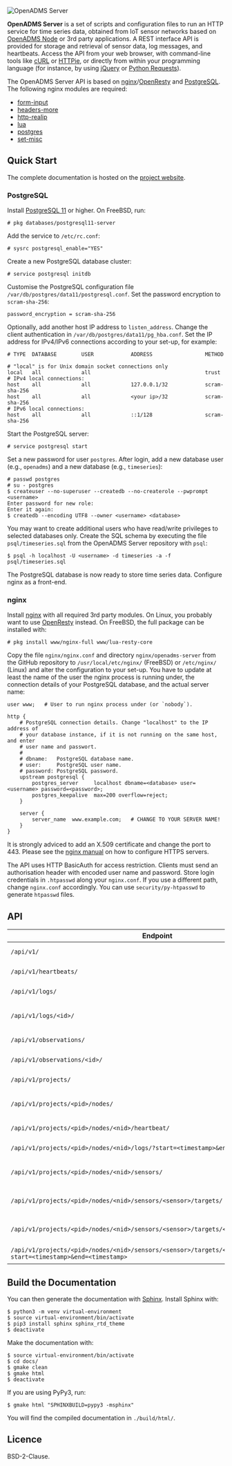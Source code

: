 ![OpenADMS Server](https://www.dabamos.de/github/openadms-server.png)

**OpenADMS Server** is a set of scripts and configuration files to run an HTTP
service for time series data, obtained from IoT sensor networks based on
[OpenADMS Node](https://github.com/dabamos/openadms-node/) or 3rd party
applications. A REST interface API is provided for storage and retrieval of
sensor data, log messages, and heartbeats. Access the API from your web browser,
with command-line tools like [cURL](https://curl.haxx.se/) or
[HTTPie](https://httpie.org/), or directly from within your programming language
(for instance, by using [jQuery](https://jquery.com/) or
[Python Requests](http://docs.python-requests.org/en/master/)).

The OpenADMS Server API is based on
[nginx](https://nginx.org/)/[OpenResty](https://openresty.org/) and
[PostgreSQL](https://www.postgresql.org/). The following nginx modules are
required:

* [form-input](https://github.com/calio/form-input-nginx-module)
* [headers-more](https://github.com/openresty/headers-more-nginx-module)
* [http-realip](http://nginx.org/en/docs/http/ngx_http_realip_module.html)
* [lua](https://github.com/openresty/lua-nginx-module)
* [postgres](https://github.com/FRiCKLE/ngx_postgres)
* [set-misc](https://github.com/openresty/set-misc-nginx-module)

## Quick Start
The complete documentation is hosted on the
[project website](https://www.dabamos.de/manual/openadms-server/).

### PostgreSQL
Install [PostgreSQL 11](https://www.postgresql.org/) or higher. On FreeBSD, run:

```
# pkg databases/postgresql11-server
```

Add the service to `/etc/rc.conf`:

```
# sysrc postgresql_enable="YES"
```

Create a new PostgreSQL database cluster:

```
# service postgresql initdb
```

Customise the PostgreSQL configuration file
`/var/db/postgres/data11/postgresql.conf`. Set the password encryption to
`scram-sha-256`:

```
password_encryption = scram-sha-256
```

Optionally, add another host IP address to `listen_address`. Change the client
authentication in `/var/db/postgres/data11/pg_hba.conf`. Set the IP address for
IPv4/IPv6 connections according to your set-up, for example:

```
# TYPE  DATABASE        USER            ADDRESS                 METHOD

# "local" is for Unix domain socket connections only
local   all             all                                     trust
# IPv4 local connections:
host    all             all             127.0.0.1/32            scram-sha-256
host    all             all             <your ip>/32            scram-sha-256
# IPv6 local connections:
host    all             all             ::1/128                 scram-sha-256
```

Start the PostgreSQL server:

```
# service postgresql start
```

Set a new password for user `postgres`. After login, add a new database user
(e.g., `openadms`) and a new database (e.g., `timeseries`):

```
# passwd postgres
# su - postgres
$ createuser --no-superuser --createdb --no-createrole --pwprompt <username>
Enter password for new role:
Enter it again:
$ createdb --encoding UTF8 --owner <username> <database>
```

You may want to create additional users who have read/write privileges to
selected databases only. Create the SQL schema by executing the file
`psql/timeseries.sql` from the OpenADMS Server repository with `psql`:

```
$ psql -h localhost -U <username> -d timeseries -a -f psql/timeseries.sql
```

The PostgreSQL database is now ready to store time series data. Configure nginx
as a front-end.

### nginx
Install [nginx](https://nginx.org/) with all required 3rd party modules. On
Linux, you probably want to use [OpenResty](https://openresty.org/) instead. On
FreeBSD, the full package can be installed with:

```
# pkg install www/nginx-full www/lua-resty-core
```

Copy the file `nginx/nginx.conf` and directory `nginx/openadms-server` from the
GitHub repository to `/usr/local/etc/nginx/` (FreeBSD) or `/etc/nginx/` (Linux)
and alter the configuration to your set-up. You have to update at least the name
of the user the nginx process is running under, the connection details of your
PostgreSQL database, and the actual server name:

```
user www;   # User to run nginx process under (or `nobody`).

http {
    # PostgreSQL connection details. Change "localhost" to the IP address of
    # your database instance, if it is not running on the same host, and enter
    # user name and passwort.
    #
    # dbname:   PostgreSQL database name.
    # user:     PostgreSQL user name.
    # password: PostgreSQL password.
    upstream postgresql {
        postgres_server     localhost dbname=<database> user=<username> password=<password>;
        postgres_keepalive  max=200 overflow=reject;
    }

    server {
        server_name  www.example.com;   # CHANGE TO YOUR SERVER NAME!
    }
}
```

It is strongly adviced to add an X.509 certificate and change the port to 443.
Please see the
[nginx manual](http://nginx.org/en/docs/http/configuring_https_servers.html)
on how to configure HTTPS servers.

The API uses HTTP BasicAuth for access restriction. Clients must send an
authorisation header with encoded user name and password. Store login
credentials in `.htpasswd` along your `nginx.conf`. If you use a different path,
change `nginx.conf` accordingly. You can use `security/py-htpasswd` to generate
`htpasswd` files.

## API
| Endpoint                                                                                                               | Method | Description                 |
|------------------------------------------------------------------------------------------------------------------------|--------|-----------------------------|
| `/api/v1/`                                                                                                             | `GET`  | Returns system info.        |
| `/api/v1/heartbeats/`                                                                                                  | `POST` | Stores heartbeat.           |
| `/api/v1/logs/`                                                                                                        | `POST` | Stores log message.         |
| `/api/v1/logs/<id>/`                                                                                                   | `GET`  | Returns single log message. |
| `/api/v1/observations/`                                                                                                | `POST` | Stores observation.         |
| `/api/v1/observations/<id>/`                                                                                           | `GET`  | Returns observation.        |
| `/api/v1/projects/`                                                                                                    | `GET`  | Returns project ids.        |
| `/api/v1/projects/<pid>/nodes/`                                                                                        | `GET`  | Returns sensor node ids.    |
| `/api/v1/projects/<pid>/nodes/<nid>/heartbeat/`                                                                        | `GET`  | Returns last heartbeat.     |
| `/api/v1/projects/<pid>/nodes/<nid>/logs/?start=<timestamp>&end=<timestamp>`                                           | `GET`  | Returns log messages.       |
| `/api/v1/projects/<pid>/nodes/<nid>/sensors/`                                                                          | `GET`  | Returns sensor names.       |
| `/api/v1/projects/<pid>/nodes/<nid>/sensors/<sensor>/targets/`                                                         | `GET`  | Returns target names.       |
| `/api/v1/projects/<pid>/nodes/<nid>/sensors/<sensor>/targets/<target>/ids/`                                            | `GET`  | Returns observation ids.    |
| `/api/v1/projects/<pid>/nodes/<nid>/sensors/<sensor>/targets/<target>/observations/?start=<timestamp>&end=<timestamp>` | `GET`  | Returns observations.       |

## Build the Documentation
You can then generate the documentation with
[Sphinx](http://www.sphinx-doc.org/). Install Sphinx with:

```
$ python3 -m venv virtual-environment
$ source virtual-environment/bin/activate
$ pip3 install sphinx sphinx_rtd_theme
$ deactivate
```

Make the documentation with:

```
$ source virtual-environment/bin/activate
$ cd docs/
$ gmake clean
$ gmake html
$ deactivate
```

If you are using PyPy3, run:

```
$ gmake html "SPHINXBUILD=pypy3 -msphinx"
```

You will find the compiled documentation in `./build/html/`.

## Licence
BSD-2-Clause.
